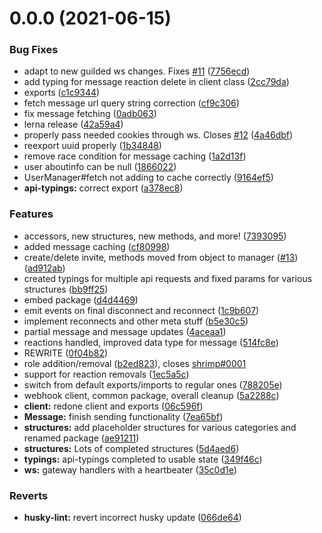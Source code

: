 # 0.0.0 (2021-06-15)


### Bug Fixes

* adapt to new guilded ws changes. Fixes [#11](https://github.com/zaida04/guilded.js/issues/11) ([7756ecd](https://github.com/zaida04/guilded.js/commit/7756ecd575c026b5f95a64730f506aaef1f9fe81))
* add typing for message reaction delete in client class ([2cc79da](https://github.com/zaida04/guilded.js/commit/2cc79dac1b43de1d7220916638def50871e64979))
* exports ([c1c9344](https://github.com/zaida04/guilded.js/commit/c1c9344486a2b99f587243f45ae101a8a5de77f2))
* fetch message url query string correction ([cf9c306](https://github.com/zaida04/guilded.js/commit/cf9c30662430366e04634fe59c7f58042841344f))
* fix message fetching ([0adb063](https://github.com/zaida04/guilded.js/commit/0adb063c4ccf2ceecf34ed9d3fcb6a3ae209093f))
* lerna release ([42a59a4](https://github.com/zaida04/guilded.js/commit/42a59a4a645c5ee00790147b3afebd88e13c9907))
* properly pass needed cookies through ws. Closes [#12](https://github.com/zaida04/guilded.js/issues/12) ([4a46dbf](https://github.com/zaida04/guilded.js/commit/4a46dbfb21642fd82b0b76f015507d2ab2d4ebe7))
* reexport uuid properly ([1b34848](https://github.com/zaida04/guilded.js/commit/1b348489b3d0637f4f7f628772f9616db2672a1a))
* remove race condition for message caching ([1a2d13f](https://github.com/zaida04/guilded.js/commit/1a2d13f06a925ca5ead73512a4f7c351ab76a45d))
* user aboutinfo can be null ([1866022](https://github.com/zaida04/guilded.js/commit/186602245946b07bdac205f4154ed790c9f35411))
* UserManager#fetch not adding to cache correctly ([9164ef5](https://github.com/zaida04/guilded.js/commit/9164ef562e5b573f7b39c13a9b8a32efab4fd9d4))
* **api-typings:** correct export ([a378ec8](https://github.com/zaida04/guilded.js/commit/a378ec80e48ad32bb16b999b6a10d70021e5e4a5))


### Features

* accessors, new structures, new methods, and more! ([7393095](https://github.com/zaida04/guilded.js/commit/7393095340dda87372961599098f41d2a582f9c6))
* added message caching ([cf80998](https://github.com/zaida04/guilded.js/commit/cf809981f9302ba9e34ea707e70bffbaa6f448f0))
* create/delete invite, methods moved from object to manager ([#13](https://github.com/zaida04/guilded.js/issues/13)) ([ad912ab](https://github.com/zaida04/guilded.js/commit/ad912abaf034254e3375b4b138420c2cf05cc1c9))
* created typings for multiple api requests and fixed params for various structures ([bb9ff25](https://github.com/zaida04/guilded.js/commit/bb9ff2561f5cfc333bd8229ab8d103e7b92a0269))
* embed package ([d4d4469](https://github.com/zaida04/guilded.js/commit/d4d4469cd0928ab5726de1082dacd615108813a3))
* emit events on final disconnect and reconnect ([1c9b607](https://github.com/zaida04/guilded.js/commit/1c9b6072525be2c0cfb11e06c610e4f66f21383e))
* implement reconnects and other meta stuff ([b5e30c5](https://github.com/zaida04/guilded.js/commit/b5e30c565b4d8b314e422d2c58d67b5b6c29d4ab))
* partial message and message updates ([4aceaa1](https://github.com/zaida04/guilded.js/commit/4aceaa182a7d119296a30b3f9c10d71d8dfef9bb))
* reactions handled, improved data type for message ([514fc8e](https://github.com/zaida04/guilded.js/commit/514fc8e08918b18fbbb17e64ed84a12acdc73a2d))
* REWRITE ([0f04b82](https://github.com/zaida04/guilded.js/commit/0f04b82c4c39c08880ad96287aaec1e48513f9a5))
* role addition/removal ([b2ed823](https://github.com/zaida04/guilded.js/commit/b2ed823e388c76912aafe0c3112919c6fddc4589)), closes [shrimp#0001](https://github.com/shrimp/issues/0001)
* support for reaction removals ([1ec5a5c](https://github.com/zaida04/guilded.js/commit/1ec5a5ce78c68bdde5a41e51faf34e21c4e0b93c))
* switch from default exports/imports to regular ones ([788205e](https://github.com/zaida04/guilded.js/commit/788205e76c02e4366b8443bf8eacfda385ed22af))
* webhook client, common package, overall cleanup ([5a2288c](https://github.com/zaida04/guilded.js/commit/5a2288c22df0c7ebeb31701d9918e987df1327f9))
* **client:** redone client and exports ([06c596f](https://github.com/zaida04/guilded.js/commit/06c596f3224c1d702297df1f842f9fb3607bebf4))
* **Message:** finish sending functionality ([7ea65bf](https://github.com/zaida04/guilded.js/commit/7ea65bfb7ac5bf570bcb033cef6b8784922aea03))
* **structures:** add placeholder structures for various categories and renamed package ([ae91211](https://github.com/zaida04/guilded.js/commit/ae9121172cb269ab0e1f2937ae5e1efd8dde4527))
* **structures:** Lots of completed structures ([5d4aed6](https://github.com/zaida04/guilded.js/commit/5d4aed65bc239cafbaf1d6b3350eea69b9aa0074))
* **typings:** api-typings completed to usable state ([349f46c](https://github.com/zaida04/guilded.js/commit/349f46c8bcab4a00e512bd150eddd3061f402454))
* **ws:** gateway handlers with a heartbeater ([35c0d1e](https://github.com/zaida04/guilded.js/commit/35c0d1e3b8bafb8bd0a62c63ceaf90549ac9b30d))


### Reverts

* **husky-lint:** revert incorrect husky update ([066de64](https://github.com/zaida04/guilded.js/commit/066de643c0d145a956b638e5fd613762da1ff6e2))



